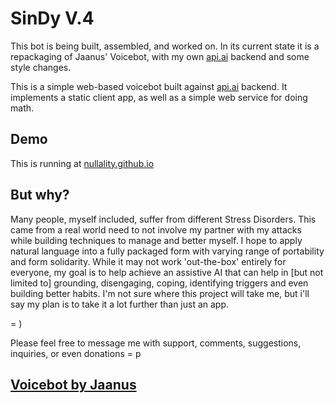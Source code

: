 # SinDy V.4

This bot is being built, assembled, and worked on. In its current state it is a repackaging of Jaanus' Voicebot, with my own [api.ai](https://api.ai) backend and some style changes. 

This is a simple web-based voicebot built against [api.ai](https://api.ai) backend. It implements a static client app, as well as a simple web service for doing math.

## Demo

This is running at [nullality.github.io](https://nullality.github.io)

## But why?

Many people, myself included, suffer from different Stress Disorders. This came from a real world need to not involve my partner with my attacks while building techniques to manage and better myself. I hope to apply natural language into a fully packaged form with varying range of portability and form solidarity. While it may not work 'out-the-box' entirely for everyone, my goal is to help achieve an assistive AI that can help in [but not limited to] grounding, disengaging, coping, identifying triggers and even building better habits. I'm not sure where this project will take me, but i'll say my plan is to take it a lot further than just an app.

 = ) 
 
 Please feel free to message me with support, comments, suggestions, inquiries, or even donations = p
 
 ## [Voicebot by Jaanus](https://github.com/jaanus/voicebot)
